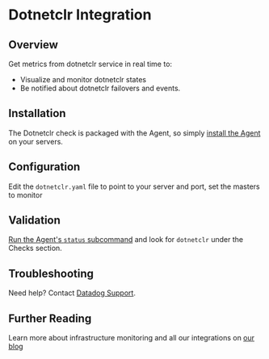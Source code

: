 # Dotnetclr Integration

## Overview

Get metrics from dotnetclr service in real time to:

* Visualize and monitor dotnetclr states
* Be notified about dotnetclr failovers and events.

## Installation

The Dotnetclr check is packaged with the Agent, so simply [install the Agent][1] on your servers.

## Configuration

Edit the `dotnetclr.yaml` file to point to your server and port, set the masters to monitor

## Validation

[Run the Agent's `status` subcommand][2] and look for `dotnetclr` under the Checks section.

## Troubleshooting
Need help? Contact [Datadog Support][3].

## Further Reading
Learn more about infrastructure monitoring and all our integrations on [our blog][4]


[1]: https://app.datadoghq.com/account/settings#agent
[2]: https://docs.datadoghq.com/agent/faq/agent-commands/#agent-status-and-information
[3]: http://docs.datadoghq.com/help/
[4]: https://www.datadoghq.com/blog/

